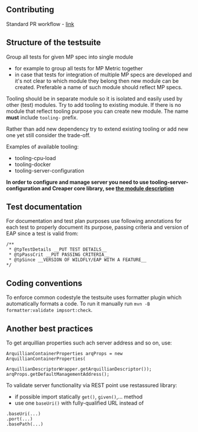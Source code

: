 ## Contributing
Standard PR workflow - [link](https://www.atlassian.com/git/tutorials/comparing-workflows/forking-workflow)

## Structure of the testsuite
Group all tests for given MP spec into single module
* for example to group all tests for MP Metric together
* in case that tests for integration of multiple MP specs are developed and it's not clear to which module they belong then new module can be created. Preferable a name of such module should reflect MP specs.

Tooling should be in separate module so it is isolated and easily used by other (test) modules.
Try to add tooling to existing module.
If there is no module that reflect tooling purpose you can create new module.
The name **must** include `tooling-` prefix.

Rather than add new dependency try to extend existing tooling or add new one yet still consider the trade-off.

Examples of available tooling:
* tooling-cpu-load
* tooling-docker
* tooling-server-configuration

**In order to configure and manage server you need to use tooling-server-configuration and Creaper core library, see [the module description](tooling-server-configuration/README.md)**

## Test documentation
For documentation and test plan purposes use following annotations for each test to properly document its purpose, passing criteria and version of EAP since a test is valid from:
```
/**
 * @tpTestDetails __PUT TEST DETAILS__
 * @tpPassCrit __PUT PASSING CRITERIA__
 * @tpSince __VERSION OF WILDFLY/EAP WITH A FEATURE__
*/
```

## Coding conventions
To enforce common codestyle the testsuite uses formatter plugin which automatically formats a code. To run it manually run `mvn -B formatter:validate impsort:check`.

## Another best practices
To get arquillian properties such ach server address and so on, use:
```
ArquillianContainerProperties arqProps = new ArquillianContainerProperties(
                ArquillianDescriptorWrapper.getArquillianDescriptor());
arqProps.getDefaultManagementAddress();
```

To validate server functionality via REST point use restassured library:
* if possible import statically `get()`, `given()`,... method
* use one `baseUri()` with fully-qualified URL instead of
```
.baseUri(...)
.port(...)
.basePath(...)
```